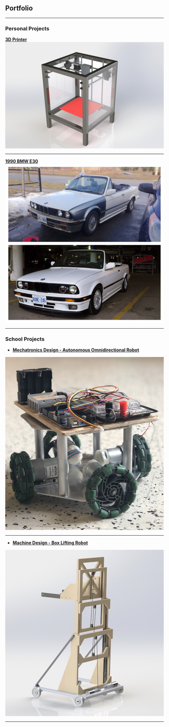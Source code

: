 ## Portfolio

---

### Personal Projects 

[**3D Printer**](/sample_page)
<img src="images/Render.JPG?raw=true"/>

---
[**1990 BMW E30**](/pdf/sample_presentation.pdf)
<img src="images/IMG_9376.JPG?raw=true"/>

---

### School Projects

- [**Mechatronics Design - Autonomous Omnidirectional Robot**](http://example.com/)
<img src="images/IMG_2974.jpg?raw=true"/>

---
- [**Machine Design - Box Lifting Robot**](http://example.com/)
<img src="images/Render w pulley 2.JPG?raw=true"/>


---





